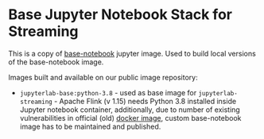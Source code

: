 # Base Jupyter Notebook Stack for Streaming

This is a copy of [base-notebook](https://github.com/jupyter/docker-stacks/tree/main/base-notebook) jupyter image. Used to build local versions of the base-notebook image.

Images built and available on our public image repository:

- `jupyterlab-base:python-3.8` - used as base image for `jupyterlab-streaming` - Apache Flink (v 1.15) needs Python 3.8 installed inside Jupyter notebook container, additionally, due to number of existing vulnerabilities in official (old) [docker image](https://hub.docker.com/layers/jupyter/base-notebook/python-3.8.8/images/sha256-d832504205f10b2267543335eb5bc8b1079fb916a712687a698962bed873c17d?context=explore), custom base-notebook image has to be maintained and published.
